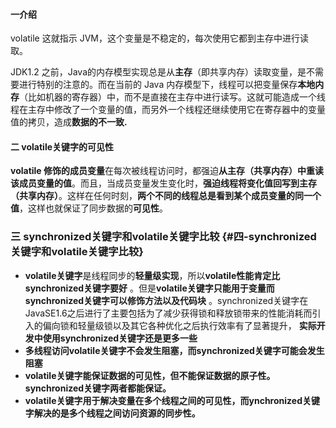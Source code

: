 #### 一介绍

volatile 这就指示 JVM，这个变量是不稳定的，每次使用它都到主存中进行读取。

JDK1.2 之前，Java的内存模型实现总是从**主存**（即共享内存）读取变量，是不需要进行特别的注意的。而在当前的 Java 内存模型下，线程可以把变量保存**本地内存**（比如机器的寄存器）中，而不是直接在主存中进行读写。这就可能造成一个线程在主存中修改了一个变量的值，而另外一个线程还继续使用它在寄存器中的变量值的拷贝，造成**数据的不一致.**

#### 二 volatile关键字的可见性

**volatile 修饰的成员变量**在每次被线程访问时，都强迫**从主存（共享内存）中重读该成员变量的值**。而且，当成员变量发生变化时，**强迫线程将变化值回写到主存（共享内存）**。这样在任何时刻，**两个不同的线程总是看到某个成员变量的同一个值**，这样也就保证了同步数据的**可见性**。

### 三 synchronized关键字和volatile关键字比较 {#四-synchronized关键字和volatile关键字比较}

* **volatile关键字**是线程同步的**轻量级实现**，所以**volatile性能肯定比synchronized关键字要好**
  。但是**volatile关键字只能用于变量而synchronized关键字可以修饰方法以及代码块**
  。synchronized关键字在JavaSE1.6之后进行了主要包括为了减少获得锁和释放锁带来的性能消耗而引入的偏向锁和轻量级锁以及其它各种优化之后执行效率有了显著提升，
  **实际开发中使用synchronized关键字还是更多一些**
* **多线程访问volatile关键字不会发生阻塞，而synchronized关键字可能会发生阻塞**
* **volatile关键字能保证数据的可见性，但不能保证数据的原子性。synchronized关键字两者都能保证。**
* **volatile关键字用于解决变量在多个线程之间的可见性，而ynchronized关键字解决的是多个线程之间访问资源的同步性。**

  



